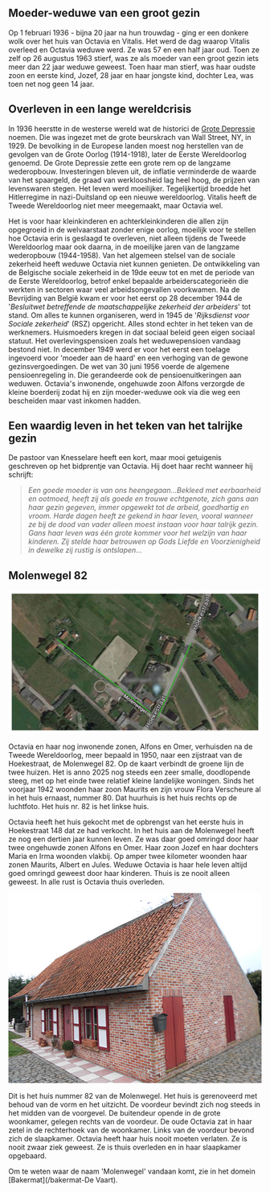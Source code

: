 ## Moeder-weduwe van een groot gezin

Op 1 februari 1936 - bijna 20 jaar na hun trouwdag - ging er een donkere wolk over het huis van Octavia en Vitalis. Het werd de dag waarop Vitalis overleed en Octavia weduwe werd. Ze was 57 en een half jaar oud. Toen ze zelf op 26 augustus 1963 stierf, was ze als moeder van een groot gezin iets meer dan 22 jaar weduwe geweest. Toen haar man stierf, was haar oudste zoon en eerste kind, Jozef, 28 jaar en haar jongste kind, dochter Lea, was toen net nog geen 14 jaar. 

## Overleven in een lange wereldcrisis

In 1936 heerstte in de westerse wereld wat de historici de [Grote Depressie](https://nl.wikipedia.org/wiki/Crisis_van_de_jaren_30) noemen. Die was ingezet met de grote beurskrach van Wall Street, NY, in 1929. De bevolking in de Europese landen moest nog herstellen van de gevolgen van de Grote Oorlog (1914-1918), later de Eerste Wereldoorlog genoemd. De Grote Depressie zette een grote rem op de langzame wederopbouw. Investeringen bleven uit, de inflatie verminderde de waarde van het spaargeld, de graad van werkloosheid lag heel hoog, de prijzen van levenswaren stegen. Het leven werd moeilijker. Tegelijkertijd broedde het Hitlerregime in nazi-Duitsland op een nieuwe wereldoorlog. Vitalis heeft de Tweede Wereldoorlog niet meer meegemaakt, maar Octavia wel. 

Het is voor haar kleinkinderen en achterkleinkinderen die allen zijn opgegroeid in de welvaarstaat zonder enige oorlog, moeilijk voor te stellen hoe Octavia erin is geslaagd te overleven, niet alleen tijdens de Tweede Wereldoorlog maar ook daarna, in de moeilijke jaren van de langzame wederopbouw (1944-1958). Van het algemeen stelsel van de sociale zekerheid heeft weduwe Octavia niet kunnen genieten. De ontwikkeling van de Belgische sociale zekerheid in de 19de eeuw tot en met de periode van de Eerste Wereldoorlog, betrof enkel bepaalde arbeiderscategorieën die werkten in sectoren waar veel arbeidsongevallen voorkwamen. Na de Bevrijding van België kwam er voor het eerst op 28 december 1944 de '_Besluitwet betreffende de maatschappelijke zekerheid der arbeiders_' tot stand. Om alles te kunnen organiseren, werd in 1945 de '_Rijksdienst voor Sociale zekerheid_' (RSZ) opgericht. Alles stond echter in het teken van de werknemers. Huismoeders kregen in dat sociaal beleid geen eigen sociaal statuut. Het overlevingspensioen zoals het weduwepensioen vandaag bestond niet. In december 1949 werd er voor het eerst een toelage ingevoerd voor 'moeder aan de haard' en een verhoging van de gewone gezinsvergoedingen. De wet van 30 juni 1956 voerde de algemene pensioenregeling in. Die gerandeerde ook de pensioenuitkeringen aan weduwen. Octavia's inwonende, ongehuwde zoon Alfons verzorgde de kleine boerderij zodat hij en zijn moeder-weduwe ook via die weg een bescheiden maar vast inkomen hadden. 

## Een waardig leven in het teken van het talrijke gezin

De pastoor van Knesselare heeft een kort, maar mooi getuigenis geschreven op het bidprentje van Octavia. Hij doet haar recht wanneer hij schrijft:

>_Een goede moeder is van ons heengegaan...Bekleed met eerbaarheid en ootmoed, heeft zij als goede en trouwe echtgenote, zich gans aan haar gezin gegeven, immer opgewekt tot de arbeid, goedhartig en vroom. Harde dagen heeft ze gekend in haar leven, vooral wanneer ze bij de dood van vader alleen moest instaan voor haar talrijk gezin. Gans haar leven was één grote kommer voor het welzijn van haar kinderen. Zij stelde haar betrouwen op Gods Liefde en Voorzienigheid in dewelke zij rustig is ontslapen..._

## Molenwegel 82

![mwgr](mwgr.jpg)

Octavia en haar nog inwonende zonen, Alfons en Omer, verhuisden na de Tweede Wereldoorlog, meer bepaald in 1950, naar een zijstraat van de Hoekestraat, de Molenwegel 82. Op de kaart verbindt de groene lijn de twee huizen. Het is anno 2025 nog steeds een zeer smalle, doodlopende steeg, met op het einde twee relatief kleine landelijke woningen. Sinds het voorjaar 1942 woonden haar zoon Maurits en zijn vrouw Flora Verscheure al in het huis ernaast, nummer 80. Dat huurhuis is het huis rechts op de luchtfoto. Het huis nr. 82 is het linkse huis. 

Octavia heeft het huis gekocht met de opbrengst van het eerste huis in Hoekestraat 148 dat ze had verkocht. In het huis aan de Molenwegel heeft ze nog een dertien jaar kunnen leven. Ze was daar goed omringd door haar twee ongehuwde zonen Alfons en Omer. Haar zoon Jozef en haar dochters Maria en Irma woonden vlakbij. Op amper twee kilometer woonden haar zonen Maurits, Albert en Jules. Weduwe Octavia is haar hele leven altijd goed omringd geweest door haar kinderen. Thuis is ze nooit alleen geweest. In alle rust is Octavia thuis overleden.

![82](82.jpg) 

Dit is het huis nummer 82 van de Molenwegel. Het huis is gerenoveerd met behoud van de vorm en het uitzicht. De voordeur bevindt zich nog steeds in het midden van de voorgevel. De buitendeur opende in de grote woonkamer, gelegen rechts van de voordeur. De oude Octavia zat in haar zetel in de rechterhoek van de woonkamer. Links van de voordeur bevond zich de slaapkamer. Octavia heeft haar huis nooit moeten verlaten. Ze is nooit zwaar ziek geweest. Ze is thuis overleden en in haar slaapkamer opgebaard. 

Om te weten waar de naam 'Molenwegel' vandaan komt, zie in het domein [Bakermat](/bakermat-De Vaart).  

## 